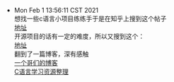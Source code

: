 - Mon Feb  1 13:56:11 CST 2021  
想找一些c语言小项目练练手于是在知乎上搜到这个帖子  
[地址](https://www.zhihu.com/question/20564904)  
开源项目的话有一定的难度，所以又搜到这个：  
[地址](https://blog.csdn.net/hzrandd/article/details/49023547)  
翻到了一篇博客，深有感触  
[一个哥们的博客](https://qiankunli.github.io/2021/01/22/innodb_index.html)  
[C语言学习资源整理](https://zhuanlan.zhihu.com/p/23677249)  


